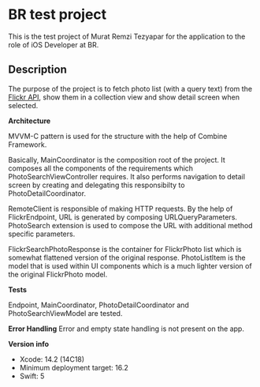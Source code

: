 # BR test project
This is the test project of Murat Remzi Tezyapar for the application to the role of iOS Developer at BR.

## Description
The purpose of the project is to fetch photo list (with a query text) from the [Flickr API](https://www.flickr.com/services/api/), show them in a collection view and show detail screen when selected.


**Architecture**

MVVM-C pattern is used for the structure with the help of Combine Framework.

Basically, MainCoordinator is the composition root of the project. It composes all the components of the requirements which PhotoSearchViewController requires. It also performs navigation to detail screen by creating and delegating this responsibilty to PhotoDetailCoordinator.

RemoteClient is responsible of making HTTP requests. By the help of FlickrEndpoint, URL is generated by composing URLQueryParameters. PhotoSearch extension is used to compose the URL with additional method specific parameters.

FlickrSearchPhotoResponse is the container for FlickrPhoto list which is somewhat flattened version of the original response.
PhotoListItem is the model that is used within UI components which is a much lighter version of the original FlickrPhoto model.


**Tests**

Endpoint, MainCoordinator, PhotoDetailCoordinator and PhotoSearchViewModel are tested.


**Error Handling**
Error and empty state handling is not present on the app. 


**Version info**
- Xcode: 14.2 (14C18)
- Minimum deployment target: 16.2
- Swift: 5
